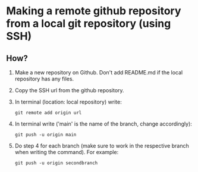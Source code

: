 # Making a remote github repository from a local git repository (using SSH)

## How?
1. Make a new repository on Github. Don't add README.md if the local repository has any files.
2. Copy the SSH url from the github repository.
3. In terminal (location: local repository) write:
   
   ```git remote add origin url```
4. In terminal write ('main' is the name of the branch, change accordingly):

   ```git push -u origin main```
   
6. Do step 4 for each branch (make sure to work in the respective branch when writing the command). For example:

   ```git push -u origin secondbranch```
